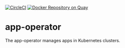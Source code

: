 [![CircleCI](https://circleci.com/gh/giantswarm/app-operator.svg?style=shield)](https://circleci.com/gh/giantswarm/chart-operator) [![Docker Repository on Quay](https://quay.io/repository/giantswarm/chart-operator/status "Docker Repository on Quay")](https://quay.io/repository/giantswarm/app-operator)

# app-operator

The app-operator manages apps in Kubernetes clusters.


